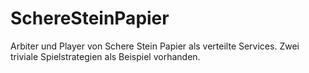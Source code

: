 # SchereSteinPapier
 Arbiter und Player von Schere Stein Papier als verteilte Services. Zwei triviale Spielstrategien als Beispiel vorhanden.
